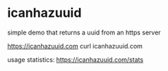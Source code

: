 # icanhazuuid
simple demo that returns a uuid from an https server

https://icanhazuuid.com
curl icanhazuuid.com

usage statistics:
https://icanhazuuid.com/stats
